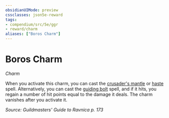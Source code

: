 ```yaml
---
obsidianUIMode: preview
cssclasses: json5e-reward
tags:
- compendium/src/5e/ggr
- reward/charm
aliases: ["Boros Charm"]
---
```

# Boros Charm
*Charm*  

When you activate this charm, you can cast the [crusader's mantle](Mechanics/spells/crusaders-mantle.md) or [haste](Mechanics/spells/haste.md) spell. Alternatively, you can cast the [guiding bolt](Mechanics/spells/guiding-bolt.md) spell, and if it hits, you regain a number of hit points equal to the damage it deals. The charm vanishes after you activate it.

*Source: Guildmasters' Guide to Ravnica p. 173*